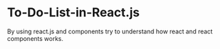 # To-Do-List-in-React.js
By using react.js and components try to understand how react and react components works.
